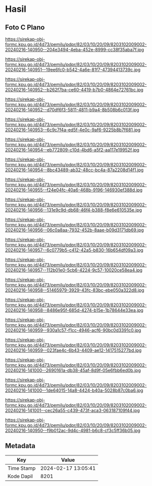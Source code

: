 # Hasil

## Foto C Plano

https://sirekap-obj-formc.kpu.go.id/4d73/pemilu/pdpr/82/03/10/20/09/8203102009002-20240216-140950--204e3494-4eba-452e-8999-cc38f35aba7f.jpg

https://sirekap-obj-formc.kpu.go.id/4d73/pemilu/pdpr/82/03/10/20/09/8203102009002-20240216-140951--19ee6fc0-b542-4a6e-81f7-47394413739c.jpg

https://sirekap-obj-formc.kpu.go.id/4d73/pemilu/pdpr/82/03/10/20/09/8203102009002-20240216-140952--b262f7ba-ce60-4419-b7b0-4864e72761bc.jpg

https://sirekap-obj-formc.kpu.go.id/4d73/pemilu/pdpr/82/03/10/20/09/8203102009002-20240216-140952--d70df6f3-5811-4811-b9a4-8b508b6c013f.jpg

https://sirekap-obj-formc.kpu.go.id/4d73/pemilu/pdpr/82/03/10/20/09/8203102009002-20240216-140953--6c9c7f4a-ed5f-4e0c-9af6-9225b8b7f681.jpg

https://sirekap-obj-formc.kpu.go.id/4d73/pemilu/pdpr/82/03/10/20/09/8203102009002-20240216-140954--eb772809-c10d-4bd6-a5f2-aa117e19952f.jpg

https://sirekap-obj-formc.kpu.go.id/4d73/pemilu/pdpr/82/03/10/20/09/8203102009002-20240216-140954--8bc43489-ab32-48cc-bc4a-87a2208d14f1.jpg

https://sirekap-obj-formc.kpu.go.id/4d73/pemilu/pdpr/82/03/10/20/09/8203102009002-20240216-140955--f24e04fc-40a6-468b-9196-146930ef388d.jpg

https://sirekap-obj-formc.kpu.go.id/4d73/pemilu/pdpr/82/03/10/20/09/8203102009002-20240216-140956--131e9c9d-db68-46f4-b388-f8e6e610535e.jpg

https://sirekap-obj-formc.kpu.go.id/4d73/pemilu/pdpr/82/03/10/20/09/8203102009002-20240216-140956--06c0a8aa-7932-452b-8aae-b09d3171db69.jpg

https://sirekap-obj-formc.kpu.go.id/4d73/pemilu/pdpr/82/03/10/20/09/8203102009002-20240216-140957--6c0779b5-c412-42a5-b830-16b654df09a3.jpg

https://sirekap-obj-formc.kpu.go.id/4d73/pemilu/pdpr/82/03/10/20/09/8203102009002-20240216-140957--112b01e0-5cb6-4224-9c57-10020ce58ea4.jpg

https://sirekap-obj-formc.kpu.go.id/4d73/pemilu/pdpr/82/03/10/20/09/8203102009002-20240216-140958--51465979-3929-43fc-83bc-ebe050a322d8.jpg

https://sirekap-obj-formc.kpu.go.id/4d73/pemilu/pdpr/82/03/10/20/09/8203102009002-20240216-140958--8486e95f-685d-4274-b15e-1b78644e33ea.jpg

https://sirekap-obj-formc.kpu.go.id/4d73/pemilu/pdpr/82/03/10/20/09/8203102009002-20240216-140959--930a1c57-f1cc-4946-acf6-90bc0d3391c0.jpg

https://sirekap-obj-formc.kpu.go.id/4d73/pemilu/pdpr/82/03/10/20/09/8203102009002-20240216-140959--023fae4c-6b43-4409-ae12-1417515277bd.jpg

https://sirekap-obj-formc.kpu.go.id/4d73/pemilu/pdpr/82/03/10/20/09/8203102009002-20240216-141000--2690161a-db38-45af-8d9f-05e6fbb6ed0b.jpg

https://sirekap-obj-formc.kpu.go.id/4d73/pemilu/pdpr/82/03/10/20/09/8203102009002-20240216-141000--1de64015-14a8-4424-b40a-5028b87c0ba6.jpg

https://sirekap-obj-formc.kpu.go.id/4d73/pemilu/pdpr/82/03/10/20/09/8203102009002-20240216-141001--cec26a55-c439-473f-aca3-063187109f44.jpg

https://sirekap-obj-formc.kpu.go.id/4d73/pemilu/pdpr/82/03/10/20/09/8203102009002-20240216-140950--f9b012ac-9d4c-4981-b6c8-cf3c5ff36b05.jpg


## Metadata

| Key        | Value               |
| ---------- | ------------------- |
| Time Stamp | 2024-02-17 13:05:41 |
| Kode Dapil | 8201                |



